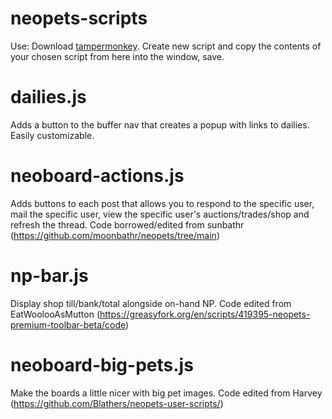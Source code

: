 # neopets-scripts
Use: Download <a href="https://chrome.google.com/webstore/detail/tampermonkey/dhdgffkkebhmkfjojejmpbldmpobfkfo?hl=en">tampermonkey</a>. Create new script and copy the contents of your chosen script from here into the window, save.

# dailies.js
Adds a button to the buffer nav that creates a popup with links to dailies. Easily customizable.

# neoboard-actions.js
Adds buttons to each post that allows you to respond to the specific user, mail the specific user, view the specific user's auctions/trades/shop and refresh the thread. Code borrowed/edited from sunbathr (https://github.com/moonbathr/neopets/tree/main)

# np-bar.js
Display shop till/bank/total alongside on-hand NP. Code edited from EatWoolooAsMutton (https://greasyfork.org/en/scripts/419395-neopets-premium-toolbar-beta/code)

# neoboard-big-pets.js
Make the boards a little nicer with big pet images. Code edited from Harvey (https://github.com/Blathers/neopets-user-scripts/)
